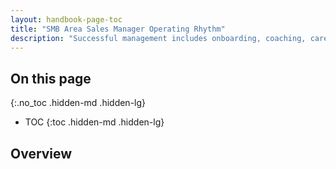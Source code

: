 ```yaml
---
layout: handbook-page-toc
title: "SMB Area Sales Manager Operating Rhythm"
description: "Successful management includes onboarding, coaching, career development and performance management"
---
```


## On this page
{:.no_toc .hidden-md .hidden-lg}

- TOC
{:toc .hidden-md .hidden-lg}

## Overview
